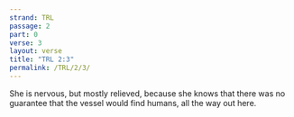 ```yaml
---
strand: TRL
passage: 2
part: 0
verse: 3
layout: verse
title: "TRL 2:3"
permalink: /TRL/2/3/
---
```

She is nervous, but mostly relieved, because she knows that there was no guarantee that the vessel would find humans, all the way out here.
